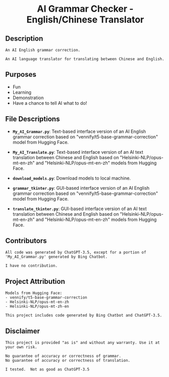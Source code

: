 # <div align="center">AI Grammar Checker - English/Chinese Translator</div>

## Description

    An AI English grammar correction.

    An AI language translator for translating between Chinese and English.

## Purposes

- Fun
- Learning
- Demonstration
- Have a chance to tell AI what to do!

## File Descriptions

- **`My_AI_Grammar.py`**: Text-based interface version of an AI English grammar correction based on "vennify/t5-base-grammar-correction" model from Hugging Face.

- **`My_AI_Translate.py`**: Text-based interface version of an AI text translation between Chinese and English based on "Helsinki-NLP/opus-mt-en-zh" and "Helsinki-NLP/opus-mt-en-zh" models from Hugging Face.

- **`download_models.py`**: Download models to local machine.

- **`grammar_tkinter.py`**: GUI-based interface version of an AI English grammar correction based on "vennify/t5-base-grammar-correction" model from Hugging Face.

- **`translate_tkinter.py`**: GUI-based interface version of an AI text translation between Chinese and English based on "Helsinki-NLP/opus-mt-en-zh" and "Helsinki-NLP/opus-mt-en-zh" models from Hugging Face.



## Contributors 
    All code was generated by ChatGPT-3.5, except for a portion of 'My_AI_Grammar.py' generated by Bing Chatbot.
    
    I have no contribution.  

## Project Attribution
    Models from Hugging Face: 
    - vennify/t5-base-grammar-correction
    - Helsinki-NLP/opus-mt-en-zh
    - Helsinki-NLP/opus-mt-zh-en

    This project includes code generated by Bing Chatbot and ChatGPT-3.5. 

## Disclaimer

    This project is provided "as is" and without any warranty. Use it at your own risk. 
    
    No guarantee of accuracy or correctness of grammar.
    No guarantee of accuracy or correctness of translation.

    I tested.  Not as good as ChatGPT-3.5





